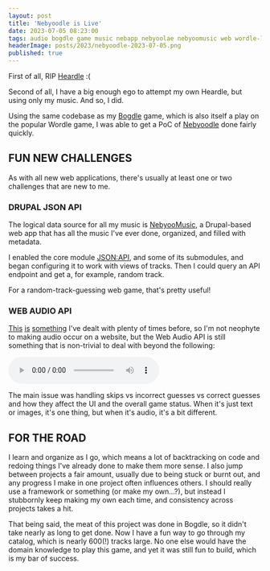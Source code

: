 ```yaml
---
layout: post
title: 'Nebyoodle is Live'
date: 2023-07-05 08:23:00
tags: audio bogdle game music nebapp nebyoolae nebyoomusic web wordle-like
headerImage: posts/2023/nebyoodle-2023-07-05.png
published: true
---
```


First of all, RIP [Heardle](https://heardle.app) :(

Second of all, I have a big enough ego to attempt my own Heardle, but using only my music. And so, I did.

<!--more-->

Using the same codebase as my [Bogdle](https://bogdle.neb.host) game, which is also itself a play on the popular Wordle game, I was able to get a PoC of [Nebyoodle](https://guess.nebyoolae.com) done fairly quickly.

## FUN NEW CHALLENGES

As with all new web applications, there's usually at least one or two challenges that are new to me.

### DRUPAL JSON API

The logical data source for all my music is [NebyooMusic](https://music.nebyoolae.com), a Drupal-based web app that has all the music I've ever done, organized, and filled with metadata.

I enabled the core module [JSON:API](https://www.drupal.org/docs/core-modules-and-themes/core-modules/jsonapi-module), and some of its submodules, and began configuring it to work with views of tracks. Then I could query an API endpoint and get a, for example, random track.

For a random-track-guessing web game, that's pretty useful!

### WEB AUDIO API

[This](https://ah.neb.host) [is](https://keebord.neb.host) [something](https://soundlister.neb.host) I've dealt with plenty of times before, so I'm not neophyte to making audio occur on a website, but the Web Audio API is still something that is non-trivial to deal with beyond the following:

<audio controls>
  <source src="/assets/audio/posts/sound.mp3" type="audio/mpeg">
No &lt;audio&gt; support in your browser found.
</audio>

The main issue was handling skips vs incorrect guesses vs correct guesses and how they affect the UI and the overall game status. When it's just text or images, it's one thing, but when it's audio, it's a bit different.

## FOR THE ROAD

I learn and organize as I go, which means a lot of backtracking on code and redoing things I've already done to make them more sense. I also jump between projects a fair amount, usually due to being stuck or burnt out, and any progress I make in one project often influences others. I should really use a framework or something (or make my own...?), but instead I stubbornly keep making my own each time, and consistency across projects takes a hit.

That being said, the meat of this project was done in Bogdle, so it didn't take nearly as long to get done. Now I have a fun way to go through my catalog, which is nearly 600(!) tracks large. No one else would have the domain knowledge to play this game, and yet it was still fun to build, which is my bar of success.
